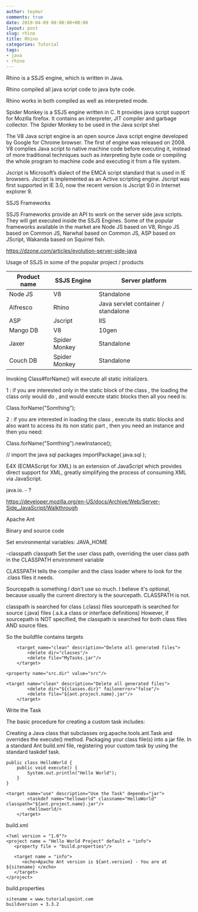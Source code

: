 ```yaml
---
author: teymur
comments: true
date: 2019-04-09 00:00:00+00:00
layout: post
slug: rhino
title: Rhino
categories: Tutorial
tags:
- java
- rhino
---
```


 
Rhino is a SSJS engine, which is written in Java.

Rhino compiled all java script code to java byte code.

Rhino works in both compiled as well as interpreted mode. 

Spider Monkey is a SSJS engine written in C.
It provides java script support for Mozilla firefox. It contains an interpreter, JIT compiler and garbage collector.  The Spider Monkey to be used in the Java script shel

The V8 Java script engine is an open source Java script engine developed by Google for Chrome browser. The first of engine was released on 2008. V8 complies Java script to native machine code before executing it, instead of more traditional techniques such as interpreting byte code or compiling the whole program to machine code and executing it from a file system.


Jscript is Microsoft’s dialect of the EMCA script standard that is used in IE browsers. Jscript is implemented as an Active scripting engine. Jscript was first supported in IE 3.0, now the recent version is Jscript 9.0 in Internet explorer 9. 


SSJS Frameworks

SSJS Frameworks provide an API to work on the server side java scripts. They will get executed inside the SSJS Engines. Some of the popular frameworks available in the market are Node JS based on V8, Ringo JS based on Common JS, Narwhal based on Common JS, ASP based on JScript, Wakanda based on Squirrel fish.

https://dzone.com/articles/evolution-server-side-java

Usage of SSJS in some of the popular project / products

Product name | SSJS Engine | Server platform
--- | --- | ---
Node JS | V8 | Standalone
Alfresco | Rhino | Java servlet container / standalone
 ASP | Jscript | IIS
 Mango DB | V8 | 10gen
 Jaxer | Spider Monkey | Standalone
 Couch DB | Spider Monkey | Standalone



 Invoking Class#forName() will execute all static initializers.


 1 : if you are interested only in the static block of the class , the loading the class only would do , and would execute static blocks then all you need is:

Class.forName("Somthing");

2 : if you are interested in loading the class , execute its static blocks and also want to access its its non static part , then you need an instance and then you need:

Class.forName("Somthing").newInstance();


// import the java sql packages
importPackage( java.sql );

E4X (ECMAScript for XML) is an extension of JavaScript which provides direct support for XML, greatly simplifying the process of consuming XML via JavaScript. 


java.io. - ?

https://developer.mozilla.org/en-US/docs/Archive/Web/Server-Side_JavaScript/Walkthrough


Apache Ant

Binary and source code 

Set environmental variables: JAVA_HOME


-classpath classpath
Set the user class path, overriding the user class path in the CLASSPATH environment variable

CLASSPATH tells the compiler and the class loader where to look for the .class files it needs.

Sourcepath is something I don't use so much. I believe it's optional, because usually the current directory is the sourcepath. CLASSPATH is not.


classpath is searched for class (.class) files
sourcepath is searched for source (.java) files (.a.k.a class or interface definitions)
However, if sourcepath is NOT specified, the classpath is searched for both class files AND source files.


So the buildfile contains targets

```
    <target name="clean" description="Delete all generated files">
        <delete dir="classes"/>
        <delete file="MyTasks.jar"/>
    </target>
```

```
<property name="src.dir" value="src"/>

<target name="clean" description="Delete all generated files">
        <delete dir="${classes.dir}" failonerror="false"/>
        <delete file="${ant.project.name}.jar"/>
    </target>

```
Write the Task

The basic procedure for creating a custom task includes:

Creating a Java class that subclasses org.apache.tools.ant.Task and overrides the execute() method.
Packaging your class file(s) into a jar file.
In a standard Ant build.xml file, registering your custom task by using the standard taskdef task.


```
public class HelloWorld {
    public void execute() {
        System.out.println("Hello World");
    }
}
```

```
<target name="use" description="Use the Task" depends="jar">
        <taskdef name="helloworld" classname="HelloWorld" classpath="${ant.project.name}.jar"/>
        <helloworld/>
    </target>
```


build.xml
```
<?xml version = "1.0"?>
<project name = "Hello World Project" default = "info">
   <property file = "build.properties"/>
   
   <target name = "info">
      <echo>Apache Ant version is ${ant.version} - You are at ${sitename} </echo>
   </target>
</project>
```
build.properties
```
sitename = www.tutorialspoint.com
buildversion = 3.3.2
```